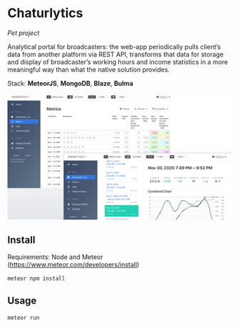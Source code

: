 # Chaturlytics

_Pet project_

Analytical portal for broadcasters: the web-app periodically pulls client’s data from another platform via REST API, transforms that data for storage and display of broadcaster’s working hours and income statistics in a more meaningful way than what the native solution provides. 

Stack: **MeteorJS**, **MongoDB**, **Blaze**, **Bulma**

<img src="/readme-images/chaturlytics-github-readme-preview@2x.jpg" alt="Chaturlytics - Preview" />

## Install

Requirements: Node and Meteor (https://www.meteor.com/developers/install)

```
meteor npm install
```

## Usage

```
meteor run
```
